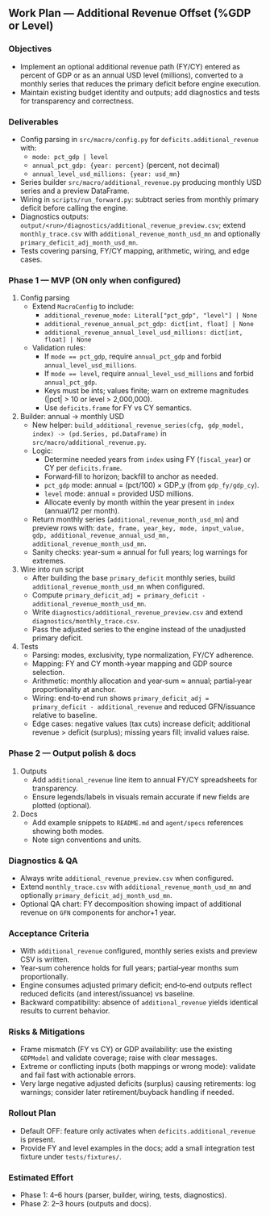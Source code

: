 ## Work Plan — Additional Revenue Offset (%GDP or Level)

### Objectives
- Implement an optional additional revenue path (FY/CY) entered as percent of GDP or as an annual USD level (millions), converted to a monthly series that reduces the primary deficit before engine execution.
- Maintain existing budget identity and outputs; add diagnostics and tests for transparency and correctness.

### Deliverables
- Config parsing in `src/macro/config.py` for `deficits.additional_revenue` with:
  - `mode: pct_gdp | level`
  - `annual_pct_gdp: {year: percent}` (percent, not decimal)
  - `annual_level_usd_millions: {year: usd_mn}`
- Series builder `src/macro/additional_revenue.py` producing monthly USD series and a preview DataFrame.
- Wiring in `scripts/run_forward.py`: subtract series from monthly primary deficit before calling the engine.
- Diagnostics outputs: `output/<run>/diagnostics/additional_revenue_preview.csv`; extend `monthly_trace.csv` with `additional_revenue_month_usd_mn` and optionally `primary_deficit_adj_month_usd_mn`.
- Tests covering parsing, FY/CY mapping, arithmetic, wiring, and edge cases.

### Phase 1 — MVP (ON only when configured)
1) Config parsing
   - Extend `MacroConfig` to include:
     - `additional_revenue_mode: Literal["pct_gdp", "level"] | None`
     - `additional_revenue_annual_pct_gdp: dict[int, float] | None`
     - `additional_revenue_annual_level_usd_millions: dict[int, float] | None`
   - Validation rules:
     - If `mode == pct_gdp`, require `annual_pct_gdp` and forbid `annual_level_usd_millions`.
     - If `mode == level`, require `annual_level_usd_millions` and forbid `annual_pct_gdp`.
     - Keys must be ints; values finite; warn on extreme magnitudes (|pct| > 10 or level > 2,000,000).
     - Use `deficits.frame` for FY vs CY semantics.
2) Builder: annual → monthly USD
   - New helper: `build_additional_revenue_series(cfg, gdp_model, index) -> (pd.Series, pd.DataFrame)` in `src/macro/additional_revenue.py`.
   - Logic:
     - Determine needed years from `index` using FY (`fiscal_year`) or CY per `deficits.frame`.
     - Forward‑fill to horizon; backfill to anchor as needed.
     - `pct_gdp` mode: annual = (pct/100) × GDP_y (from `gdp_fy/gdp_cy`).
     - `level` mode: annual = provided USD millions.
     - Allocate evenly by month within the year present in `index` (annual/12 per month).
   - Return monthly series (`additional_revenue_month_usd_mn`) and preview rows with: `date, frame, year_key, mode, input_value, gdp, additional_revenue_annual_usd_mn, additional_revenue_month_usd_mn`.
   - Sanity checks: year-sum ≈ annual for full years; log warnings for extremes.
3) Wire into run script
   - After building the base `primary_deficit` monthly series, build `additional_revenue_month_usd_mn` when configured.
   - Compute `primary_deficit_adj = primary_deficit - additional_revenue_month_usd_mn`.
   - Write `diagnostics/additional_revenue_preview.csv` and extend `diagnostics/monthly_trace.csv`.
   - Pass the adjusted series to the engine instead of the unadjusted primary deficit.
4) Tests
   - Parsing: modes, exclusivity, type normalization, FY/CY adherence.
   - Mapping: FY and CY month→year mapping and GDP source selection.
   - Arithmetic: monthly allocation and year‑sum ≈ annual; partial‑year proportionality at anchor.
   - Wiring: end‑to‑end run shows `primary_deficit_adj = primary_deficit - additional_revenue` and reduced GFN/issuance relative to baseline.
   - Edge cases: negative values (tax cuts) increase deficit; additional revenue > deficit (surplus); missing years fill; invalid values raise.

### Phase 2 — Output polish & docs
1) Outputs
   - Add `additional_revenue` line item to annual FY/CY spreadsheets for transparency.
   - Ensure legends/labels in visuals remain accurate if new fields are plotted (optional).
2) Docs
   - Add example snippets to `README.md` and `agent/specs` references showing both modes.
   - Note sign conventions and units.

### Diagnostics & QA
- Always write `additional_revenue_preview.csv` when configured.
- Extend `monthly_trace.csv` with `additional_revenue_month_usd_mn` and optionally `primary_deficit_adj_month_usd_mn`.
- Optional QA chart: FY decomposition showing impact of additional revenue on `GFN` components for anchor+1 year.

### Acceptance Criteria
- With `additional_revenue` configured, monthly series exists and preview CSV is written.
- Year‑sum coherence holds for full years; partial‑year months sum proportionally.
- Engine consumes adjusted primary deficit; end‑to‑end outputs reflect reduced deficits (and interest/issuance) vs baseline.
- Backward compatibility: absence of `additional_revenue` yields identical results to current behavior.

### Risks & Mitigations
- Frame mismatch (FY vs CY) or GDP availability: use the existing `GDPModel` and validate coverage; raise with clear messages.
- Extreme or conflicting inputs (both mappings or wrong mode): validate and fail fast with actionable errors.
- Very large negative adjusted deficits (surplus) causing retirements: log warnings; consider later retirement/buyback handling if needed.

### Rollout Plan
- Default OFF: feature only activates when `deficits.additional_revenue` is present.
- Provide FY and level examples in the docs; add a small integration test fixture under `tests/fixtures/`.

### Estimated Effort
- Phase 1: 4–6 hours (parser, builder, wiring, tests, diagnostics).
- Phase 2: 2–3 hours (outputs and docs).



